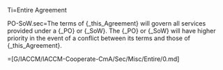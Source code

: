 Ti=Entire Agreement

PO-SoW.sec=The terms of {_this_Agreement} will govern all services provided under a {_PO} or {_SoW}.  The {_PO} or {_SoW} will have higher priority in the event of a conflict between its terms and those of {_this_Agreement}.

=[G/IACCM/IACCM-Cooperate-CmA/Sec/Misc/Entire/0.md]
